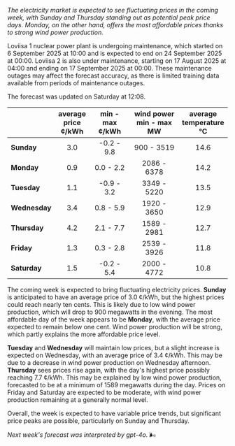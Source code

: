 *The electricity market is expected to see fluctuating prices in the coming week, with Sunday and Thursday standing out as potential peak price days. Monday, on the other hand, offers the most affordable prices thanks to strong wind power production.*

Loviisa 1 nuclear power plant is undergoing maintenance, which started on 6 September 2025 at 10:00 and is expected to end on 24 September 2025 at 00:00. Loviisa 2 is also under maintenance, starting on 17 August 2025 at 04:00 and ending on 17 September 2025 at 00:00. These maintenance outages may affect the forecast accuracy, as there is limited training data available from periods of maintenance outages.

The forecast was updated on Saturday at 12:08.

|             | average<br>price<br>¢/kWh | min - max<br>¢/kWh | wind power<br>min - max<br>MW | average<br>temperature<br>°C |
|:------------|:----------------:|:----------------:|:-------------:|:-------------:|
| **Sunday**   | 3.0 | -0.2 - 9.8 | 900 - 3519 | 14.6 |
| **Monday**   | 0.9 | 0.0 - 2.2 | 2086 - 6378 | 14.2 |
| **Tuesday**     | 1.1 | -0.9 - 3.2 | 3349 - 5220 | 13.5 |
| **Wednesday** | 3.4 | 0.8 - 5.9 | 1920 - 3650 | 12.9 |
| **Thursday**     | 4.2 | 2.1 - 7.7 | 1589 - 2981 | 12.7 |
| **Friday**   | 1.3 | 0.3 - 2.8 | 2539 - 3926 | 11.8 |
| **Saturday**    | 1.5 | -0.2 - 5.4 | 2000 - 4772 | 10.8 |

The coming week is expected to bring fluctuating electricity prices. **Sunday** is anticipated to have an average price of 3.0 ¢/kWh, but the highest prices could reach nearly ten cents. This is likely due to low wind power production, which will drop to 900 megawatts in the evening. The most affordable day of the week appears to be **Monday**, with the average price expected to remain below one cent. Wind power production will be strong, which partly explains the more affordable price level.

**Tuesday** and **Wednesday** will maintain low prices, but a slight increase is expected on Wednesday, with an average price of 3.4 ¢/kWh. This may be due to a decrease in wind power production on Wednesday afternoon. **Thursday** sees prices rise again, with the day's highest price possibly reaching 7.7 ¢/kWh. This may be explained by low wind power production, forecasted to be at a minimum of 1589 megawatts during the day. Prices on Friday and Saturday are expected to be moderate, with wind power production remaining at a generally normal level.

Overall, the week is expected to have variable price trends, but significant price peaks are possible, particularly on Sunday and Thursday. 

*Next week's forecast was interpreted by gpt-4o.* 🌬️
